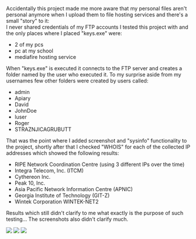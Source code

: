 Accidentally this project made me more aware that my personal files aren't personal anymore when I upload them to file hosting services and there's a small "story" to it:  
    I never shared credentials of my FTP accounts I tested this project with and the only places where I placed "keys.exe" were:
* 2 of my pcs
* pc at my school
* mediafire hosting service

When "keys.exe" is executed it connects to the FTP server and creates a folder named by the user who executed it. To my surprise aside from my usernames few other folders were created by users called:
* admin
* Apiary
* David
* JohnDoe
* luser
* Roger
* STRAZNJICAGRUBUTT

That was the point where I added screenshot and "sysinfo" functionality to the project, shortly after that I checked "WHOIS" for each of the collected IP addresses which showed the following results:
* RIPE Network Coordination Centre (using 3 different IPs over the time)
* Integra Telecom, Inc. (ITCM)
* Cythereon Inc.
* Peak 10, Inc.
* Asia Pacific Network Information Centre (APNIC)
* Georgia Institute of Technology (GIT-Z)
* Wintek Corporation WINTEK-NET2

Results which still didn't clarify to me what exactly is the purpose of such testing... The screenshots also didn't clarify much.

![](http://i.imgur.com/EkY4qRO.jpg)
![](http://i.imgur.com/SDpG0Cr.jpg)
![](http://i.imgur.com/Atlv1KK.jpg)
